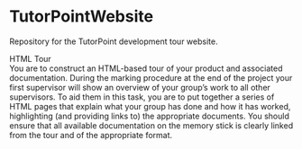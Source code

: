 # TutorPointWebsite

Repository for the TutorPoint development tour website.

HTML Tour  
You are to construct an HTML-based tour of your product and associated documentation. During the marking
procedure at the end of the project your first supervisor will show an overview of your group’s work to all
other supervisors. To aid them in this task, you are to put together a series of HTML pages that explain what
your group has done and how it has worked, highlighting (and providing links to) the appropriate documents.
You should ensure that all available documentation on the memory stick is clearly linked from the tour and of
the appropriate format. 
